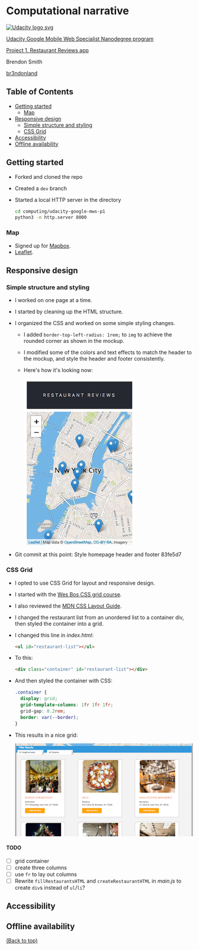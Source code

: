# Computational narrative

<a href="https://www.udacity.com/">
  <img src="https://s3-us-west-1.amazonaws.com/udacity-content/rebrand/svg/logo.min.svg" width="300" alt="Udacity logo svg">
</a>

[Udacity Google Mobile Web Specialist Nanodegree program](https://www.udacity.com/course/mobile-web-specialist-nanodegree--nd024)

[Project 1. Restaurant Reviews app](https://github.com/br3ndonland/udacity-google-mws-p1)

Brendon Smith

[br3ndonland](https://github.com/br3ndonland)

## Table of Contents <!-- omit in toc -->

- [Getting started](#getting-started)
  - [Map](#map)
- [Responsive design](#responsive-design)
  - [Simple structure and styling](#simple-structure-and-styling)
  - [CSS Grid](#css-grid)
- [Accessibility](#accessibility)
- [Offline availability](#offline-availability)

## Getting started

- Forked and cloned the repo
- Created a `dev` branch
- Started a local HTTP server in the directory

  ```sh
  cd computing/udacity-google-mws-p1
  python3 -m http.server 8000
  ```

### Map

- Signed up for [Mapbox](https://www.mapbox.com).
- [Leaflet](https://leafletjs.com/).

## Responsive design

### Simple structure and styling

- I worked on one page at a time.
- I started by cleaning up the HTML structure.
- I organized the CSS and worked on some simple styling changes.
  - I added `border-top-left-radius: 1rem;` to `img` to achieve the rounded corner as shown in the mockup.
  - I modified some of the colors and text effects to match the header to the mockup, and style the header and footer consistently.
  - Here's how it's looking now:

    ![Screen shot after adjusting HTML and CSS](img/Screen-shot-2018-07-06-at-21.18.15.png)

- Git commit at this point: Style homepage header and footer 83fe5d7

### CSS Grid

- I opted to use CSS Grid for layout and responsive design.
- I started with the [Wes Bos CSS grid course](https://cssgrid.io/).
- I also reviewed the [MDN CSS Layout Guide](https://developer.mozilla.org/en-US/docs/Learn/CSS/CSS_layout).
- I changed the restaurant list from an unordered list to a container div, then styled the container into a grid.
- I changed this line in *index.html*:

  ```html
  <ul id="restaurant-list"></ul>
  ```

- To this:

  ```html
  <div class="container" id="restaurant-list"></div>
  ```

- And then styled the container with CSS:

  ```css
  .container {
    display: grid;
    grid-template-columns: 1fr 1fr 1fr;
    grid-gap: 0.2rem;
    border: var(--border);
  }
  ```

- This results in a nice grid:

  ![Screen shot of restaurant list with CSS grid](img/Screen-shot-2018-07-06-at-22.57.25.png)

#### TODO

- [ ] grid container
- [ ] create three columns
- [ ] use `fr` to lay out columns
- [ ] Rewrite `fillRestaurantsHTML` and `createRestaurantHTML` in *main.js* to create `div`s instead of `ul`/`li`?

## Accessibility

## Offline availability

[(Back to top)](#top)
